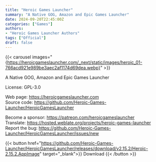 ```yaml
---
title: "Heroic Games Launcher"
summary: "A Native GOG, Amazon and Epic Games Launcher"
date: 2024-09-20T22:45:00Z
categories: ["Games"]
authors:
- "Heroic Games Launcher Authors"
tags: ["Official"]
draft: false
---
```


{{< carousel images="{https://heroicgameslauncher.com/_next/static/images/heroic_01-766acd921e989be3aec2af1174d69dea.webp}" >}}

A Native GOG, Amazon and Epic Games Launcher

License: GPL-3.0

Web page: <https://heroicgameslauncher.com>  
Source code: <https://github.com/Heroic-Games-Launcher/HeroicGamesLauncher>

Become a sponsor: <https://patreon.com/heroicgameslauncher>  
Translate: <https://hosted.weblate.org/projects/heroic-games-launcher>  
Report the bug: <https://github.com/Heroic-Games-Launcher/HeroicGamesLauncher/issues/new>  

{{< button href="https://github.com/Heroic-Games-Launcher/HeroicGamesLauncher/releases/download/v2.15.2/Heroic-2.15.2.AppImage" target="_blank">}}
Download
{{< /button >}}